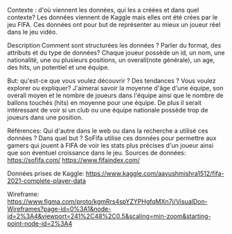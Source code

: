 Contexte : d'où viennent les données, qui les a créées et dans quel contexte?
Les données viennent de Kaggle mais elles ont été crées par le jeu FIFA. Ces données ont pour but de représenter au mieux un joueur réel dans le jeu vidéo.

Description Comment sont structurées les données ? Parler du format, des attributs et du type de données?
Chaque joueur possède un id, un nom, une nationalité, une ou plusieurs positions, un overall(note générale), un age, des hits, un potentiel et une équipe.

But: qu'est-ce que vous voulez découvrir ? Des tendances ? Vous voulez explorer ou expliquer?
J'aimerai savoir la moyenne d'âge d'une équipe, son overall moyen et le nombre de joueurs dans l'équipe ainsi que le nombre de ballons touchés (hits) en moyenne pour une équipe. De plus il serait intéressant de voir si un club ou une équipe nationale possède trop de joueurs dans une position.

Références: Qui d'autre dans le web ou dans la recherche a utilisé ces données ? Dans quel but ?
SoFifa utilise ces données pour permettre aux gamers qui jouent à FIFA de voir les stats plus précises d'un joueur ainsi que son éventuel croissance dans le jeu.
Sources de données: 
https://sofifa.com/
https://www.fifaindex.com/

Données prises de Kaggle: https://www.kaggle.com/aayushmishra1512/fifa-2021-complete-player-data

Wireframe: https://www.figma.com/proto/kgmRrs4spYZYPHgfqMXn7j/VisualDon-Wireframes?page-id=0%3A1&node-id=2%3A4&viewport=241%2C48%2C0.5&scaling=min-zoom&starting-point-node-id=2%3A4

